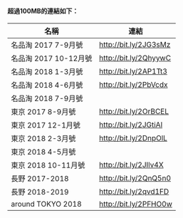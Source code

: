 #### 超過100MB的連結如下：

名稱                  | 連結
---------------------|------------------------
名品淘 2017 7-9月號    | http://bit.ly/2JG3sMz
名品淘 2017 10-12月號  | http://bit.ly/2QhyywC
名品淘 2018 1-3月號    | http://bit.ly/2AP1Tt3
名品淘 2018 4-6月號    | http://bit.ly/2PbVcdx
名品淘 2018 7-9月號    | 
東京 2017 8-9月號      | http://bit.ly/2OrBCEL
東京 2017 12-1月號     | http://bit.ly/2JGtiAl
東京 2018 2-3月號      | http://bit.ly/2DnpOlL
東京 2018 4-5月號      | 
東京 2018 10-11月號    | http://bit.ly/2JIlv4X
長野 2017-2018        | http://bit.ly/2QnQ5n0
長野 2018-2019        | http://bit.ly/2qvd1FD
around TOKYO 2018    | http://bit.ly/2PFHO0w
